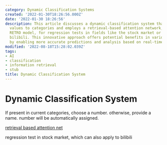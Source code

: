 ```yaml
---
category: Dynamic Classification Systems
created: '2022-01-30T18:26:56.000Z'
date: '2022-01-30 18:26:56'
description: This article discusses a dynamic classification system that assigns numerical
  values to categories and employs a retrieval-based attention network, such as the
  RETRO model, for regression tests in fields like the stock market or platforms like
  bilibili. This innovative approach offers potential benefits in various industries
  by enabling more accurate predictions and analysis based on real-time data.
modified: '2022-08-18T15:28:02.039Z'
tags:
- AI
- classification
- information retrieval
- stub
title: Dynamic Classification System
---
```


# Dynamic Classification System

If present in current categories, choose a number.
otherwise, provide a name. number will be automatically assigned.

[retrieval based attention net](https://github.com/lucidrains/RETRO-pytorch)

regression test in stock market, which can also apply to bilibili
